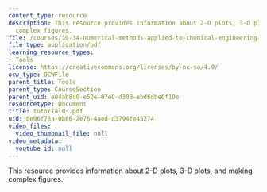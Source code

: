```yaml
---
content_type: resource
description: This resource provides information about 2-D plots, 3-D plots, and making
  complex figures.
file: /courses/10-34-numerical-methods-applied-to-chemical-engineering-fall-2005/0e96f76a0b862e764aedd3794fe45274_tutorial03.pdf
file_type: application/pdf
learning_resource_types:
- Tools
license: https://creativecommons.org/licenses/by-nc-sa/4.0/
ocw_type: OCWFile
parent_title: Tools
parent_type: CourseSection
parent_uid: e04ab8d0-e52e-07e9-d308-ebd6dbe6f10e
resourcetype: Document
title: tutorial03.pdf
uid: 0e96f76a-0b86-2e76-4aed-d3794fe45274
video_files:
  video_thumbnail_file: null
video_metadata:
  youtube_id: null
---
```

This resource provides information about 2-D plots, 3-D plots, and making complex figures.